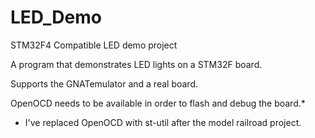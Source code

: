 # LED_Demo
STM32F4 Compatible LED demo project

A program that demonstrates LED lights on a STM32F board.

Supports the GNATemulator and a real board.

OpenOCD needs to be available in order to flash and debug the board.*

* I've replaced OpenOCD with st-util after the model railroad project.
